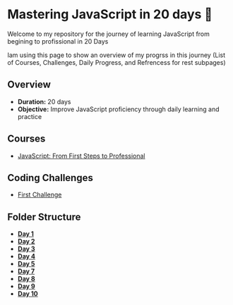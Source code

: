# Mastering JavaScript in 20 days 🚀

Welcome to my repository for the journey of learning JavaScript from begining to profissional in 20 Days

Iam using this page to show an overview of my progrss in this journey (List of Courses, Challenges, Daily Progress, and Refrencess for rest subpages)


## Overview
- **Duration:** 20 days
- **Objective:** Improve JavaScript proficiency through daily learning and practice


## Courses
 - [JavaScript: From First Steps to Professional](https://frontendmasters.com/courses/javascript-first-steps/)

## Coding Challenges
 - [First Challenge](...)

## Folder Structure
-  [**Day 1**](https://github.com/WaleedZriqui/Mastering-JavaScript-in-20-days/blob/main/Day1.md)
-  [**Day 2**](https://github.com/WaleedZriqui/Mastering-JavaScript-in-20-days/blob/main/Day2.md)
-  [**Day 3**](https://github.com/WaleedZriqui/Mastering-JavaScript-in-20-days/blob/main/Day3.md)
-  [**Day 4**](https://github.com/WaleedZriqui/Mastering-JavaScript-in-20-days/blob/main/Day4.md)
-  [**Day 5**](https://github.com/WaleedZriqui/Mastering-JavaScript-in-20-days/blob/main/Day5.md)
-  [**Day 7**](https://github.com/WaleedZriqui/Mastering-JavaScript-in-20-days/blob/main/Day6.md)
-  [**Day 8**](https://github.com/WaleedZriqui/Mastering-JavaScript-in-20-days/blob/main/Day6.md)
-  [**Day 9**](https://github.com/WaleedZriqui/Mastering-JavaScript-in-20-days/blob/main/Day6.md)
-  [**Day 10**](https://github.com/WaleedZriqui/Mastering-JavaScript-in-20-days/blob/main/Day6.md)